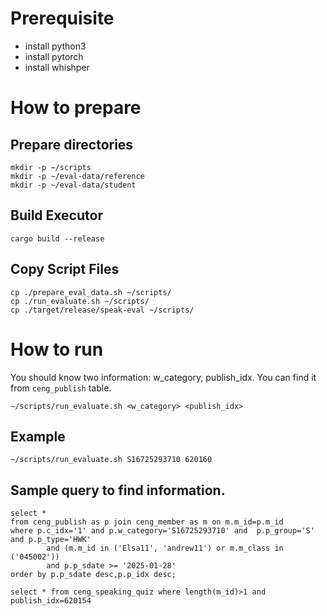 # Prerequisite

- install python3 
- install pytorch
- install whishper


# How to prepare

## Prepare directories

```
mkdir -p ~/scripts
mkdir -p ~/eval-data/reference
mkdir -p ~/eval-data/student
```

## Build Executor

```
cargo build --release
```

## Copy Script Files

```
cp ./prepare_eval_data.sh ~/scripts/
cp ./run_evaluate.sh ~/scripts/
cp ./target/release/speak-eval ~/scripts/
```

# How to run

You should know two information: w_category, publish_idx.
You can find it from `ceng_publish` table. 


```
~/scripts/run_evaluate.sh <w_category> <publish_idx>
```


## Example

```
~/scripts/run_evaluate.sh S16725293710 620160

```

## Sample query to find information.

```
select *
from ceng_publish as p join ceng_member as m on m.m_id=p.m_id
where p.c_idx='1' and p.w_category='S16725293710' and  p.p_group='S' and p.p_type='HWK'
        and (m.m_id in ('Elsa11', 'andrew11') or m.m_class in ('045002'))
        and p.p_sdate >= '2025-01-28'
order by p.p_sdate desc,p.p_idx desc;
```

```
select * from ceng_speaking_quiz where length(m_id)>1 and publish_idx=620154
```
